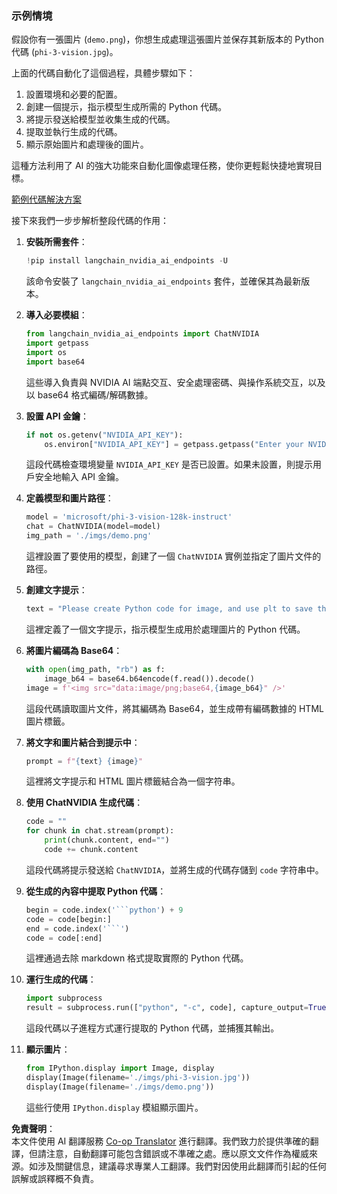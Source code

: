 <!--
CO_OP_TRANSLATOR_METADATA:
{
  "original_hash": "99474e9687279d0657412c806856b559",
  "translation_date": "2025-04-04T18:40:34+00:00",
  "source_file": "md\\02.Application\\04.Vision\\Phi3\\E2E_Nvidia_NIM_Vision.md",
  "language_code": "hk"
}
-->
### 示例情境

假設你有一張圖片 (`demo.png`)，你想生成處理這張圖片並保存其新版本的 Python 代碼 (`phi-3-vision.jpg`)。

上面的代碼自動化了這個過程，具體步驟如下：

1. 設置環境和必要的配置。
2. 創建一個提示，指示模型生成所需的 Python 代碼。
3. 將提示發送給模型並收集生成的代碼。
4. 提取並執行生成的代碼。
5. 顯示原始圖片和處理後的圖片。

這種方法利用了 AI 的強大功能來自動化圖像處理任務，使你更輕鬆快捷地實現目標。

[範例代碼解決方案](../../../../../../code/06.E2E/E2E_Nvidia_NIM_Phi3_Vision.ipynb)

接下來我們一步步解析整段代碼的作用：

1. **安裝所需套件**：
    ```python
    !pip install langchain_nvidia_ai_endpoints -U
    ```
    該命令安裝了 `langchain_nvidia_ai_endpoints` 套件，並確保其為最新版本。

2. **導入必要模組**：
    ```python
    from langchain_nvidia_ai_endpoints import ChatNVIDIA
    import getpass
    import os
    import base64
    ```
    這些導入負責與 NVIDIA AI 端點交互、安全處理密碼、與操作系統交互，以及以 base64 格式編碼/解碼數據。

3. **設置 API 金鑰**：
    ```python
    if not os.getenv("NVIDIA_API_KEY"):
        os.environ["NVIDIA_API_KEY"] = getpass.getpass("Enter your NVIDIA API key: ")
    ```
    這段代碼檢查環境變量 `NVIDIA_API_KEY` 是否已設置。如果未設置，則提示用戶安全地輸入 API 金鑰。

4. **定義模型和圖片路徑**：
    ```python
    model = 'microsoft/phi-3-vision-128k-instruct'
    chat = ChatNVIDIA(model=model)
    img_path = './imgs/demo.png'
    ```
    這裡設置了要使用的模型，創建了一個 `ChatNVIDIA` 實例並指定了圖片文件的路徑。

5. **創建文字提示**：
    ```python
    text = "Please create Python code for image, and use plt to save the new picture under imgs/ and name it phi-3-vision.jpg."
    ```
    這裡定義了一個文字提示，指示模型生成用於處理圖片的 Python 代碼。

6. **將圖片編碼為 Base64**：
    ```python
    with open(img_path, "rb") as f:
        image_b64 = base64.b64encode(f.read()).decode()
    image = f'<img src="data:image/png;base64,{image_b64}" />'
    ```
    這段代碼讀取圖片文件，將其編碼為 Base64，並生成帶有編碼數據的 HTML 圖片標籤。

7. **將文字和圖片結合到提示中**：
    ```python
    prompt = f"{text} {image}"
    ```
    這裡將文字提示和 HTML 圖片標籤結合為一個字符串。

8. **使用 ChatNVIDIA 生成代碼**：
    ```python
    code = ""
    for chunk in chat.stream(prompt):
        print(chunk.content, end="")
        code += chunk.content
    ```
    這段代碼將提示發送給 `ChatNVIDIA`，並將生成的代碼存儲到 `code` 字符串中。

9. **從生成的內容中提取 Python 代碼**：
    ```python
    begin = code.index('```python') + 9
    code = code[begin:]
    end = code.index('```')
    code = code[:end]
    ```
    這裡通過去除 markdown 格式提取實際的 Python 代碼。

10. **運行生成的代碼**：
    ```python
    import subprocess
    result = subprocess.run(["python", "-c", code], capture_output=True)
    ```
    這段代碼以子進程方式運行提取的 Python 代碼，並捕獲其輸出。

11. **顯示圖片**：
    ```python
    from IPython.display import Image, display
    display(Image(filename='./imgs/phi-3-vision.jpg'))
    display(Image(filename='./imgs/demo.png'))
    ```
    這些行使用 `IPython.display` 模組顯示圖片。

**免責聲明**：  
本文件使用 AI 翻譯服務 [Co-op Translator](https://github.com/Azure/co-op-translator) 進行翻譯。我們致力於提供準確的翻譯，但請注意，自動翻譯可能包含錯誤或不準確之處。應以原文文件作為權威來源。如涉及關鍵信息，建議尋求專業人工翻譯。我們對因使用此翻譯而引起的任何誤解或誤釋概不負責。